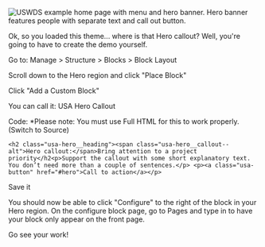![USWDS example home page with menu and hero banner. Hero banner features people with separate text and call out button.](https://www.drupal.org/files/USWDS_Base.png)

Ok, so you loaded this theme... where is that Hero callout? Well, you're going to have to create the demo yourself.

Go to: Manage > Structure > Blocks > Block Layout

Scroll down to the Hero region and click "Place Block"

Click "Add a Custom Block"

You can call it: USA Hero Callout

Code: \*Please note: You must use Full HTML for this to work properly.  
(Switch to Source)

`<h2 class="usa-hero__heading"><span class="usa-hero__callout--alt">Hero callout:</span>Bring attention to a project priority</h2<p>Support the callout with some short explanatory text. You don’t need more than a couple of sentences.</p> <p><a class="usa-button" href="#hero">Call to action</a></p>`

Save it

You should now be able to click "Configure" to the right of the block in your Hero region. On the configure block page, go to Pages and type in <front> to have your block only appear on the front page.

Go see your work!
